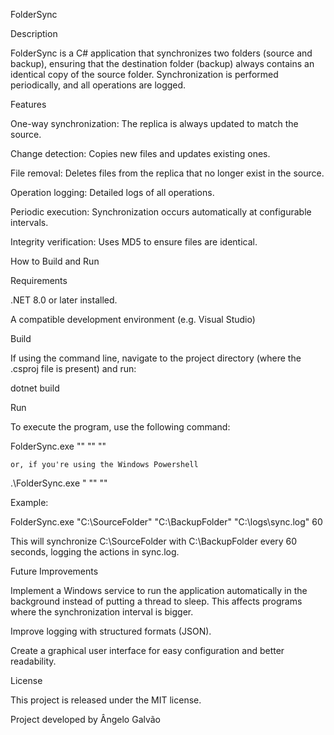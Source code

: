 FolderSync

Description

FolderSync is a C# application that synchronizes two folders (source and backup), ensuring that the destination folder (backup) always contains an identical copy of the source folder. Synchronization is performed periodically, and all operations are logged.


Features

One-way synchronization: The replica is always updated to match the source.

Change detection: Copies new files and updates existing ones.

File removal: Deletes files from the replica that no longer exist in the source.

Operation logging: Detailed logs of all operations.

Periodic execution: Synchronization occurs automatically at configurable intervals.

Integrity verification: Uses MD5 to ensure files are identical.


How to Build and Run

Requirements

.NET 8.0 or later installed.

A compatible development environment (e.g. Visual Studio)

Build

If using the command line, navigate to the project directory (where the .csproj file is present) and run:

 dotnet build

Run

To execute the program, use the following command:

 FolderSync.exe "<sourcePath>" "<backupPath>" "<logFilePath>" <syncIntervalInSeconds>

 	or, if you're using the Windows Powershell

 .\FolderSync.exe <sourcePath>" "<backupPath>" "<logFilePath>" <syncIntervalInSeconds>

Example:

 FolderSync.exe "C:\SourceFolder" "C:\BackupFolder" "C:\logs\sync.log" 60

This will synchronize C:\SourceFolder with C:\BackupFolder every 60 seconds, logging the actions in sync.log.


Future Improvements

Implement a Windows service to run the application automatically in the background instead of putting a thread to sleep. This affects programs where the synchronization interval is bigger.

Improve logging with structured formats (JSON).

Create a graphical user interface for easy configuration and better readability.


License

This project is released under the MIT license.

Project developed by Ângelo Galvão